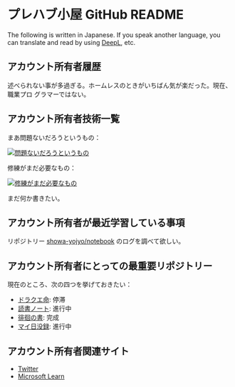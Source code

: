 # プレハブ小屋 GitHub README

The following is written in Japanese. If you speak another language, you can
translate and read by using [DeepL](https://www.deepl.com/translator), etc.

## アカウント所有者履歴

述べられない事が多過ぎる。ホームレスのときがいちばん気が楽だった。現在、職業プロ
グラマーではない。

## アカウント所有者技術一覧

まあ問題ないだろうというもの：

[![問題ないだろうというもの](https://skillicons.dev/icons?i=bash,cpp,css,git,github,html,js,md,py,regex,vscode)](https://skillicons.dev)

修練がまだ必要なもの：

[![修練がまだ必要なもの](https://skillicons.dev/icons?i=powershell)](https://skillicons.dev)

まだ何か書きたい。

## アカウント所有者が最近学習している事項

リポジトリー [showa-yojyo/notebook](https://github.com/showa-yojyo/notebook)
のログを調べて欲しい。

## アカウント所有者にとっての最重要リポジトリー

現在のところ、次の四つを挙げておきたい：

* [ドラクエ命](https://github.com/showa-yojyo/dqbook): 停滞
* [読書ノート](https://github.com/showa-yojyo/notebook): 進行中
* [徘徊の書](https://github.com/showa-yojyo/wandering): 完成
* [マイ日没録](https://github.com/showa-yojyo/sunset): 進行中

## アカウント所有者関連サイト

* [Twitter](https://twitter.com/showa_yojyo)
* [Microsoft Learn](https://learn.microsoft.com/en-us/users/showa-yojyo/)
